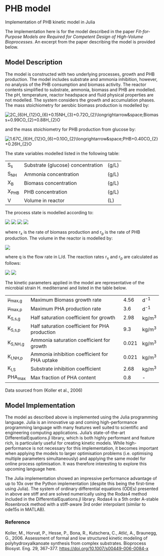 # PHB model
Implementation of PHB kinetic model in Julia

The implementation here is for the model described in the paper <em>Fit-for-Purpose Models are Required for Competent Design of High-Volume Bioprocesses</em>. An excerpt from the paper describing the model is provided below.

## Model Description
The model is constructed with two underlying processes, growth and PHB production. The model includes substrate and ammonia inhibition, however, no analysis of the PHB consumption and biomass activity. The reactor contents simplified to substrate, ammonia, biomass and PHB are modelled. The pH, temperature, reactor headspace and fluid physical properties are not modelled.   The system considers the growth and accumulation phases. The mass stoichiometry for aerobic biomass production is modelled by:

<img src="https://latex.codecogs.com/svg.latex?&space;2C_{6}H_{12}O_{6}+0.15NH_{3}+0.72O_{2}\longrightarrow&space;Biomass+0.99CO_{2}+0.88H_{2}O" title=" 2C_{6}H_{12}O_{6}+0.15NH_{3}+0.72O_{2}\longrightarrow&space;Biomass+0.99CO_{2}+0.88H_{2}O" />

and the mass stoichiometry for PHB production from glucose by:

<img src="https://latex.codecogs.com/svg.latex?&space;1.67C_{6}H_{12}O_{6}+0.10O_{2}\longrightarrow&space;PHB+0.40CO_{2}+0.26H_{2}O" title=" 1.67C_{6}H_{12}O_{6}+0.10O_{2}\longrightarrow&space;PHB+0.40CO_{2}+0.26H_{2}O" />

The state variables modelled listed in the following table:

<table>
  <tr>
    <td>S<sub>s</sub></td>
    <td>Substrate (glucose) concentration</td>
    <td>(g/L)</td>
  </tr>
  <tr>
    <td>S<sub>NH</sub></td>
    <td>Ammonia concentration</td>
    <td>(g/L)</td>
  </tr>
  <tr>
    <td>X<sub>B</sub></td>
    <td>Biomass concentration</td>
    <td>(g/L)</td>
  </tr>
  <tr>
    <td>X<sub>PHB</sub></td>
    <td>PHB concentration</td>
    <td>(g/L)</td>
  </tr>
  <tr>
    <td>V</td>
    <td>Volume in reactor</td>
    <td>(L)</td>
  </tr>
 </table>

The process state is modelled according to:

<img src="https://latex.codecogs.com/svg.latex?&space;\frac{dS_s}{dt}=\frac{q_{in}}{V}(S_{s_{in}}-S_s)-2r_x-1.67r_p" />
<img src="https://latex.codecogs.com/svg.latex?&space;\frac{dS_{NH}}{dt}=\frac{q_{in}}{V}(S_{NH_{in}}-S_{NH})-0.15r_x" />
<img src="https://latex.codecogs.com/svg.latex?&space;\frac{dX_{B}}{dt}=\frac{q_{in}}{V}(X_{B_{in}}-X_B)+r_x" />
<img src="https://latex.codecogs.com/svg.latex?&space;\frac{dX_{PHB}}{dt}=\frac{q_{in}}{V}(X_{PHB_{in}}-X_{PHB})+r_p" />

where r<sub>x</sub> is the rate of biomass production and r<sub>p</sub> is the rate of PHB production. The volume in the reactor is modelled by:

<img src="https://latex.codecogs.com/svg.latex?&space;\frac{dV}{dt}=q_in-q_out" />

where q is the flow rate in L/d. The reaction rates r<sub>x</sub> and r<sub>p</sub> are calculated as follows:

<img src="https://latex.codecogs.com/svg.latex?&space;r_x=\mu_{max,g}X_B\frac{S_s}{K_{S,s,g}+S_s}\cdot\frac{S_{NH}}{K_{S,NH,g}+S_{NH}}" />
<img src="https://latex.codecogs.com/svg.latex?&space;r_x=\mu_{max,p}X_B\frac{S_s}{K_{S,s,g}+S_s}\cdot\frac{K_{I,NH,p}}{K_{I,NH,p}+S_{NH}}\cdot\frac{PHA_{max}}{PHA_{max}+X_{PHA}/(X_{PHA}+X_B)}\cdot\frac{K_{I,S}}{K_{I,S}+S_s}" />

The kinetic parameters applied in the model are representative of the microbial strain H. mediterranei and listed in the table below.

<table>
  <tr>
    <td>μ<sub>max,g</sub></td>
    <td>Maximum Biomass growth rate</td>
    <td>4.56</td>
    <td>d<sup>-1</sup></td>
  </tr>
  <tr>
    <td>μ<sub>max,p</sub></td>
    <td>Maximum PHA production rate</td>
    <td>3.6</td>
    <td>d<sup>-1</sup></td>
  </tr>
  <tr>
    <td>K<sub>S,s,g</sub></td>
    <td>Half saturation coefficient for growth</td>
    <td>2.98</td>
    <td>kg/m<sup>3</sup></td>
  </tr>
  <tr>
    <td>K<sub>S,s,p</sub></td>
    <td>Half saturation coefficient for PHA production</td>
    <td>9.3</td>
    <td>kg/m<sup>3</sup></td>
  </tr>
  <tr>
    <td>K<sub>S,NH,g</sub></td>
    <td>Ammonia saturation coefficient for growth</td>
    <td>0.021</td>
    <td>kg/m<sup>3</sup></td>
  </tr>
  <tr>
    <td>K<sub>I,NH,p</sub></td>
    <td>Ammonia inhibition coefficient for PHA uptake</td>
    <td>0.021</td>
    <td>kg/m<sup>3</sup></td>
  </tr>
  <tr>
    <td>K<sub>I,S</sub></td>
    <td>Substrate inhibition coefficient</td>
    <td>2.68</td>
    <td>kg/m<sup>3</sup></td>
  </tr>
  <tr>
    <td>PHA<sub>max</sub></td>
    <td>Max fraction of PHA content</td>
    <td>0.8</td>
    <td>-</td>
  </tr>
</table>
Data sourced from (Koller et al., 2006)

## Model Implementation
The model as described above is implemented using the Julia programming language. Julia is an innovative up and coming high-performance programming language with many features well suited to scientific and engineering computing applications. Julia’s state-of-the-art DifferentialEquations.jl library, which is both highly performant and feature rich, is particularly useful for creating kinetic models. While high-performance is not necessary for this implementation, it becomes important when applying the models to larger optimisation problems (i.e. optimising multiple parameters simultaneously) and applying the same model for online process optimisation. It was therefore interesting to explore this upcoming language here.

The Julia implementation showed an impressive performance advantage of up to 10x over the Python implementation (despite this being the first-time using Julia). The system of ordinary differential equations (ODEs) presented in above are stiff and are solved numerically using the Rodas4 method included in the DifferentialEquations.jl library. Rodas4 is a 5th order A-stable Rosenbrock method with a stiff-aware 3rd order interpolant (similar to ode15s in MATLAB).

### Reference
Koller, M., Horvat, P., Hesse, P., Bona, R., Kutschera, C., Atlić, A., Braunegg, G., 2006. Assessment of formal and low structured kinetic modeling of polyhydroxyalkanoate synthesis from complex substrates. Bioprocess Biosyst. Eng. 29, 367–377. https://doi.org/10.1007/s00449-006-0084-x
